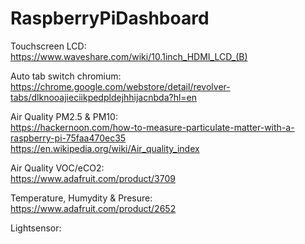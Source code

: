 # RaspberryPiDashboard

Touchscreen LCD:  
https://www.waveshare.com/wiki/10.1inch_HDMI_LCD_(B)  

Auto tab switch chromium:  
https://chrome.google.com/webstore/detail/revolver-tabs/dlknooajieciikpedpldejhhijacnbda?hl=en  

Air Quality PM2.5 & PM10:  
https://hackernoon.com/how-to-measure-particulate-matter-with-a-raspberry-pi-75faa470ec35  
https://en.wikipedia.org/wiki/Air_quality_index

Air Quality VOC/eCO2:  
https://www.adafruit.com/product/3709  

Temperature, Humydity & Presure:  
https://www.adafruit.com/product/2652  

Lightsensor:  

